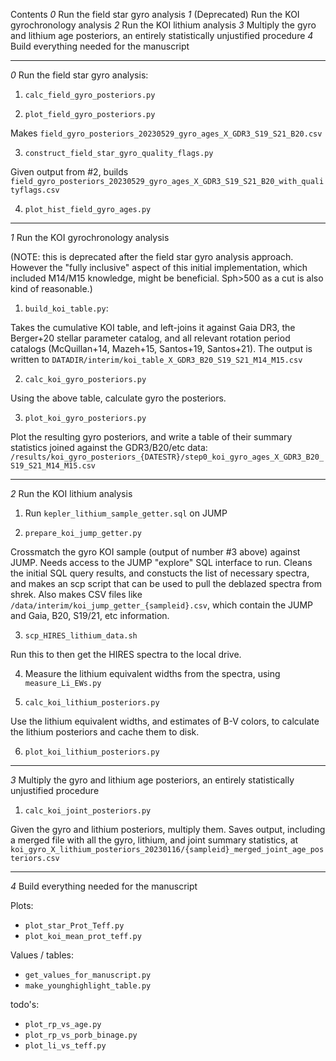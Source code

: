 Contents
_0_ Run the field star gyro analysis
_1_ (Deprecated) Run the KOI gyrochronology analysis
_2_ Run the KOI lithium analysis
_3_ Multiply the gyro and lithium age posteriors, an entirely statistically unjustified procedure
_4_ Build everything needed for the manuscript

--------------------
_0_ Run the field star gyro analysis:

1. `calc_field_gyro_posteriors.py`

2. `plot_field_gyro_posteriors.py`

  Makes `field_gyro_posteriors_20230529_gyro_ages_X_GDR3_S19_S21_B20.csv`

3. `construct_field_star_gyro_quality_flags.py`

  Given output from #2, builds
  `field_gyro_posteriors_20230529_gyro_ages_X_GDR3_S19_S21_B20_with_qualityflags.csv`

4. `plot_hist_field_gyro_ages.py`

--------------------
_1_ Run the KOI gyrochronology analysis

  (NOTE: this is deprecated after the field star gyro analysis approach.
  However the "fully inclusive" aspect of this initial implementation, which
  included M14/M15 knowledge, might be beneficial.  Sph>500 as a cut is also kind
  of reasonable.)

  1. `build_koi_table.py`:

  Takes the cumulative KOI table, and left-joins it against Gaia DR3, the
  Berger+20 stellar parameter catalog, and all relevant rotation period catalogs
  (McQuillan+14, Mazeh+15, Santos+19, Santos+21).  The output is written to
  `DATADIR/interim/koi_table_X_GDR3_B20_S19_S21_M14_M15.csv`

  2. `calc_koi_gyro_posteriors.py`

  Using the above table, calculate gyro the posteriors.

  3. `plot_koi_gyro_posteriors.py`

  Plot the resulting gyro posteriors, and write a table of their summary
  statistics joined against the GDR3/B20/etc data:
  `/results/koi_gyro_posteriors_{DATESTR}/step0_koi_gyro_ages_X_GDR3_B20_S19_S21_M14_M15.csv`

--------------------
_2_ Run the KOI lithium analysis

1. Run `kepler_lithium_sample_getter.sql` on JUMP

2. `prepare_koi_jump_getter.py`

Crossmatch the gyro KOI sample (output of number #3 above) against JUMP.  Needs
access to the JUMP "explore" SQL interface to run.  Cleans the initial SQL
query results, and constucts the list of necessary spectra, and makes an scp
script that can be used to pull the deblazed spectra from shrek.
Also makes CSV files like `/data/interim/koi_jump_getter_{sampleid}.csv`, which
contain the JUMP and Gaia, B20, S19/21, etc information.

3. `scp_HIRES_lithium_data.sh`

Run this to then get the HIRES spectra to the local drive.

4.  Measure the lithium equivalent widths from the spectra, using
    `measure_Li_EWs.py`

5. `calc_koi_lithium_posteriors.py`

Use the lithium equivalent widths, and estimates of B-V colors, to calculate
the lithium posteriors and cache them to disk.

6. `plot_koi_lithium_posteriors.py`

--------------------
_3_ Multiply the gyro and lithium age posteriors, an entirely statistically unjustified procedure

1. `calc_koi_joint_posteriors.py`

Given the gyro and lithium posteriors, multiply them.  Saves output, including
a merged file with all the gyro, lithium, and joint summary statistics, at 
`koi_gyro_X_lithium_posteriors_20230116/{sampleid}_merged_joint_age_posteriors.csv`

--------------------
_4_ Build everything needed for the manuscript

Plots:
* `plot_star_Prot_Teff.py`
* `plot_koi_mean_prot_teff.py`

Values / tables:
* `get_values_for_manuscript.py`
* `make_younghighlight_table.py`

todo's:
* `plot_rp_vs_age.py`
* `plot_rp_vs_porb_binage.py`
* `plot_li_vs_teff.py`


